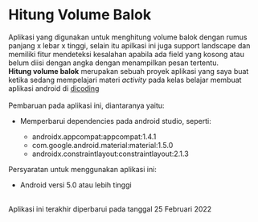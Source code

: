 # Hitung Volume Balok
Aplikasi yang digunakan untuk menghitung volume balok dengan rumus panjang x lebar x tinggi, selain itu apilkasi ini juga support landscape dan memiliki fitur mendeteksi kesalahan apabila ada field yang kosong atau belum diisi dengan angka dengan menampilkan pesan tertentu.
<br><b>Hitung volume balok</b> merupakan sebuah proyek aplikasi yang saya buat ketika sedang mempelajari materi <i>activity</i> pada kelas belajar membuat aplikasi android di <a href="https://www.dicoding.com/">dicoding</a>
<br><br>Pembaruan pada aplikasi ini, diantaranya yaitu:
<ul>
  <li>Memperbarui dependencies pada android studio, seperti:</li>
  <ul>
    <li>androidx.appcompat:appcompat:1.4.1</li>
    <li>com.google.android.material:material:1.5.0</li>
    <li>androidx.constraintlayout:constraintlayout:2.1.3</li>
  </ul>
</ul>
Persyaratan untuk menggunakan aplikasi ini:
<ul>
  <li>Android versi 5.0 atau lebih tinggi</li>
</ul>
<br>Aplikasi ini terakhir diperbarui pada tanggal 25 Februari 2022
